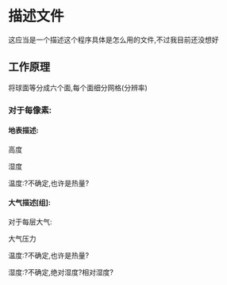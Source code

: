 # 描述文件

这应当是一个描述这个程序具体是怎么用的文件,不过我目前还没想好



## 工作原理

将球面等分成六个面,每个面细分网格(分辨率)



### 对于每像素:



#### 地表描述:

高度

湿度

温度:?不确定,也许是热量?



#### 大气描述[组]:

对于每层大气:

大气压力

温度:?不确定,也许是热量?

湿度:?不确定,绝对湿度?相对湿度?


